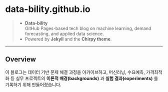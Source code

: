# data-bility.github.io

> - **Data-bility** <br> GitHub Pages-based tech blog on machine learning, demand forecasting, and applied data science.  
> - Powered by **Jekyll** and the **Chirpy theme**.

---

## Overview

이 블로그는 데이터 기반 문제 해결 과정을 아카이브하고, 머신러닝, 수요예측, 가격최적화 등 실무 프로젝트의 **이론적 배경(backgrounds)** 과 **실험 결과(experiments)** 를 기록하기 위해 만들어졌습니다.
